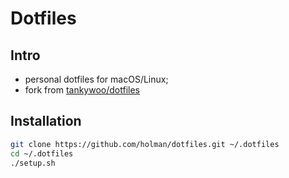 # Dotfiles

## Intro

- personal dotfiles for macOS/Linux;
- fork from [tankywoo/dotfiles](https://github.com/tankywoo/dotfiles)

## Installation

```bash
git clone https://github.com/holman/dotfiles.git ~/.dotfiles
cd ~/.dotfiles
./setup.sh
```

